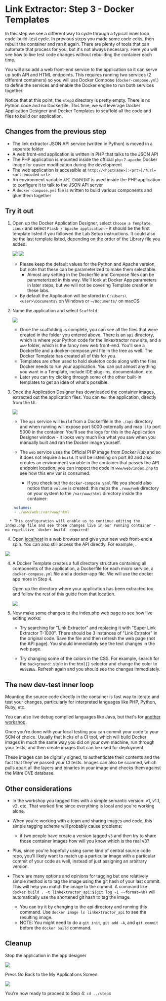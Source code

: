 # Link Extractor: Step 3 - Docker Templates

In this step we see a different way to cycle through a typical inner loop
code-build-test cycle. In previous steps you made some code edits, then rebuilt
the container and ran it again. There are plenty of tools that can automate that process for you, but it's not always necessary. Here you will see how to live test code changes
without rebuilding the container each time.

You will also add a web front-end service to the application so it can serve up
both API and HTML endpoints. This requires running two services (2 different
containers) so you will use Docker Compose (`docker-compose.yml`) to define the services
and enable the Docker engine to run both services together.

Notice that at this point, the `step3` directory is pretty empty. There is no Python code and no Dockerfile. This time, we will leverage Docker Application Designer and Docker Templates to
scaffold all the code and files to build our application.

## Changes from the previous step

* The link extractor JSON API service (written in Python) is moved in a
  separate folder
* A web front-end application is written in PHP that talks to the JSON API
* The PHP application is mounted inside the official `php:7-apache` Docker
  image for easier modification during the development
* The web application is accessible at
  `http://<hostname>[:<prt>]/?url=<url-encoded-url>`
* An environment variable `API_ENDPOINT` is used inside the PHP application to
  configure it to talk to the JSON API server
* A `docker-compose.yml` file is written to build various components and glue
  them together

## Try it out

1. Open up the Docker Application Designer, select `Choose a Template`, `Linux`
   and select `Flask / Apache application` - it should be the first template listed if you followed the Lab Setup instructions. It could also be the last template listed, depending on the order of the Library file you added.
   
    ![]( ./images/image1.png)
    ![]( ./images/image2.png)

   * Please keep the default values for the Python and Apache version, but note that these can be parameterized to make them selectable.
      * Almost any setting in the Dockerfile and Compose files can be parameterized in this way. We'll look at Docker App parameters in later steps, but we will not be covering Template creation in these labs.
   * By default the Application will be stored in `C:\Users\<user>\Documents\` on Windows or `~/Documents/` on macOS.

2. Name the application and select `Scaffold`

    ![]( ./images/image3.png)

    * Once the scaffolding is complete, you can see all the files that were created in the folder you entered above. There is an `api` directory, which is where your Python code for the linkextractor now sits, and a `www` folder, which is the fancy new web front-end. You'll see a Dockerfile and a docker-compose.yml file in the tree as well. The Docker Template has created all of this for you.
    * Templates are often used to hold skeleton code along with the files Docker needs to run your application. You can put almost anything you want in a Template, include IDE plug-ins, documentation, etc.
    * Later you can try clicking through some of the other built-in templates to get an idea of what's possible.

3. Once the Application Designer has downloaded the container images, extracted
   out the application files. You can `Run` the application, directly from the
   UI.

    ![]( ./images/image4.png)

   * The `api` service will `build` from a Dockerfile in the `./api` directory
     and when running will expose port 5000 externally and map it to port 5000
     in the container. You'll see the logs for this in the Application Designer window - it looks very much like what you saw when you manually built and ran the Docker image yourself.

   * The `web` service uses the Official PHP image from _Docker Hub_ and so it does not require a `build`. It will be listening on port 80 and also creates an environment variable in the container that passes the API endpoint location; you can inspect the code in `www/web/index.php` to see how this env var is consumed. 
      * If you check out the `docker-compose.yaml` file you should also notice that a `volume` is created: this maps the `./www/web` directory on your system to the `/var/www/html` directory inside the container:

```yaml
    volumes:
    - ./www/web:/var/www/html
```

      * This configuration will enable us to continue editing the index.php file and see those changes live in our running container - no repetitive `docker build` required!

   4. Open [localhost](http://localhost) in a web browser and give your new web
   front-end a spin.  You can also still access the API directly. For example,
   [](http://localhost:5000/api/http://docker.com).

   ![]( ./images/image5.png)

4. A Docker Template creates a full directory structure containing all
   components of the application, a Dockerfile for each micro service, a
   `docker-compose.yml` file and a docker-app file. We will use the docker app
   more in Step 4.

   Open up the directory where your application has been extracted too, and
   follow the rest of this guide from that location.

   ![]( ./images/image6.png)

5. Now make some changes to the index.php web page to see how live editing works:

   * Try searching for "Link Extractor" and replacing it with "Super Link
     Extractor T-1000". There should be 3 instances of "Link Extrator" in the
     original code. Save the file and then refresh the web page (not the API page).
     You should immediately see the text changes in the web page.

   * Try changing some of the colors in the CSS. For example, search for the
     `background:` style in the `html{}` selector and change the color to
     `#E9EBEE`. Refresh again and you should see the changes immediately.

## The new dev-test inner loop

Mounting the source code directly in the container is fast way to iterate and test your changes, particularly for interpreted languages like PHP, Python, Ruby, etc. 

You can also live debug compiled languages like Java, but that's for [another workshop](https://blog.docker.com/2016/09/java-development-using-docker/).

Once you're done with your local testing you can commit your code to your SCM of choice. Usually that kicks of a CI tool, which will build Docker images in much the same way you did on your own machine, run through your tests, and then create images that can be used for deployment.

These images can be digitally signed, to authenticate their contents and the fact that they've passed your CI tests. Images can also be scanned, which pulls apart all the layers and binaries in your image and checks them against the Mitre CVE database. 

## Other considerations

* In the workshop you tagged files with a simple semantic version: v1, v1.1, v2, etc. That worked fine since everything is local and you're working alone.
* When you're working with a team and sharing images and code, this simple tagging scheme will probably cause problems:
  * if two people have create a version tagged `v3` and then try to share those container images how will you know which is the real v3?
* Plus, since you're hopefully using some kind of central source code repo, you'll likely want to match up a particular image with a particular commit of your code as well, instead of just assigning an arbitrary version.

* There are many options and opinions for tagging but one relatively simple method is to tag the image using the git hash of your last commit. This will help you match the image to the commit. A command like `docker build . -t linkextractor_api:$(git log -1 --format=%h)` will automatically use the shortened git hash to tag the image. 
  * You can try it by changing to the api directory and running this command. Use `docker image ls linkextractor_api` to see the resulting image.
  * NOTE: You might need to do a `git init`, `git add -A`, and `git commit` before the `docker build` command.

## Cleanup

Stop the application in the app designer

  ![]( ./images/image7.png)

Press Go Back to the My Applications Screen.

  ![]( ./images/image8.png)

You're now ready to proceed to Step 4:
`cd ../step4`